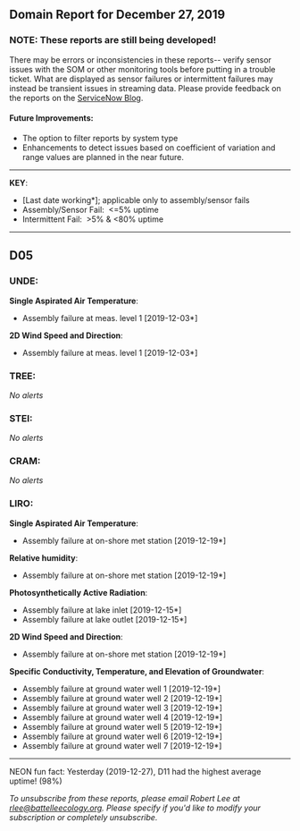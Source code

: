 ## Domain Report for December 27, 2019


### NOTE: These reports are still being developed!
There may be errors or inconsistencies in these reports-- verify sensor issues with the SOM or other monitoring tools before putting in a trouble ticket. What are displayed as sensor failures or intermittent failures may instead be transient issues in streaming data.
Please provide feedback on the reports on the [ServiceNow Blog](https://neon.service-now.com/community?id=community_blog&sys_id=9b4fbe8adbed734017ecf9041d9619be).

#### Future Improvements: 
 - The option to filter reports by system type 
 - Enhancements to detect issues based on coefficient of variation and range values are planned in the near future.

***

**KEY**:

 - [Last date working*]; applicable only to assembly/sensor fails
 - Assembly/Sensor Fail:&nbsp;&nbsp;<=5% uptime
 - Intermittent Fail:&nbsp;&nbsp;>5% & <80% uptime

***
## D05

### UNDE:

**Single Aspirated Air Temperature**:
 - Assembly failure at meas. level 1 [2019-12-03*]

**2D Wind Speed and Direction**:
 - Assembly failure at meas. level 1 [2019-12-03*]

### TREE:

_No alerts_

### STEI:

_No alerts_

### CRAM:

_No alerts_

### LIRO:

**Single Aspirated Air Temperature**:
 - Assembly failure at on-shore met station [2019-12-19*]

**Relative humidity**:
 - Assembly failure at on-shore met station [2019-12-19*]

**Photosynthetically Active Radiation**:
 - Assembly failure at lake inlet [2019-12-15*]
 - Assembly failure at lake outlet [2019-12-15*]

**2D Wind Speed and Direction**:
 - Assembly failure at on-shore met station [2019-12-19*]

**Specific Conductivity, Temperature, and Elevation of Groundwater**:
 - Assembly failure at ground water well 1 [2019-12-19*]
 - Assembly failure at ground water well 2 [2019-12-19*]
 - Assembly failure at ground water well 3 [2019-12-19*]
 - Assembly failure at ground water well 4 [2019-12-19*]
 - Assembly failure at ground water well 5 [2019-12-19*]
 - Assembly failure at ground water well 6 [2019-12-19*]
 - Assembly failure at ground water well 7 [2019-12-19*]

***
NEON fun fact: Yesterday (2019-12-27), D11 had the highest average uptime! (98%)

_To unsubscribe from these reports, please email Robert Lee at rlee@battelleecology.org. Please specify if you'd like to modify your subscription or completely unsubscribe._
